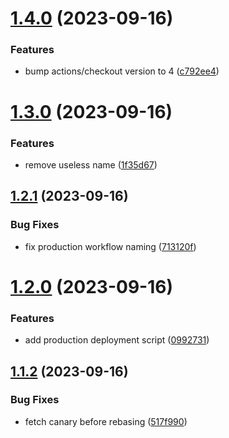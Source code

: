 # [1.4.0](https://github.com/andreivasilache/github-actions-playground/compare/v1.3.0...v1.4.0) (2023-09-16)


### Features

* bump actions/checkout version to 4 ([c792ee4](https://github.com/andreivasilache/github-actions-playground/commit/c792ee41c8ec0df8e333473a4854808ddd2d7c30))



# [1.3.0](https://github.com/andreivasilache/github-actions-playground/compare/v1.2.1...v1.3.0) (2023-09-16)


### Features

* remove useless name ([1f35d67](https://github.com/andreivasilache/github-actions-playground/commit/1f35d6718c4454c6e794ea622779151674a8d4ef))



## [1.2.1](https://github.com/andreivasilache/github-actions-playground/compare/v1.2.0...v1.2.1) (2023-09-16)


### Bug Fixes

* fix production workflow naming ([713120f](https://github.com/andreivasilache/github-actions-playground/commit/713120fbdc6d9202e1a132edbfe27475c6cbb02a))



# [1.2.0](https://github.com/andreivasilache/github-actions-playground/compare/v1.1.2...v1.2.0) (2023-09-16)


### Features

* add production deployment script ([0992731](https://github.com/andreivasilache/github-actions-playground/commit/0992731714a34d20b629cc29ffb0583301d93dc3))



## [1.1.2](https://github.com/andreivasilache/github-actions-playground/compare/v1.1.1...v1.1.2) (2023-09-16)


### Bug Fixes

* fetch canary before rebasing ([517f990](https://github.com/andreivasilache/github-actions-playground/commit/517f990e56d4a805c050f844af08279c062340fe))



